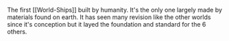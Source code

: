 The first [[World-Ships]] built by humanity. 
It's the only one largely made by materials found on earth. It has seen many revision like the other worlds since it's conception but it layed the foundation and standard for the 6 others. 


